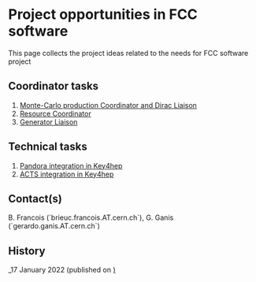﻿---
layout: site
id: opportunities
---

# Project opportunities in FCC software

This page collects the project ideas related to the needs for FCC software project 

## Coordinator tasks

1.  <a href="{{ site.baseurl | prepend: site.url }}/opportunities/coord-mcprod-dirac.html"> Monte-Carlo production Coordinator and Dirac Liaison </a>
2.  <a href="{{ site.baseurl | prepend: site.url }}/opportunities/coord-resource.html"> Resource Coordinator</a>
3.  <a href="{{ site.baseurl | prepend: site.url }}/opportunities/coord-generators.html"> Generator Liaison</a>


## Technical tasks

1.  <a href="{{ site.baseurl | prepend: site.url }}/opportunities/project-pandora-key4hep.html"> Pandora integration in Key4hep </a>
2.  <a href="{{ site.baseurl | prepend: site.url }}/opportunities/project-acts-key4hep.html"> ACTS integration in Key4hep </a>

## Contact(s)
<font size= “5”>
B. Francois (`brieuc.francois.AT.cern.ch`), 
G. Ganis (`gerardo.ganis.AT.cern.ch`)
</font>

## History
<font size= “3”>
_17 January 2022 (published on <a href="http://fccsw.web.cern.ch" http://fccsw.web.cern.ch </a>)
</font>